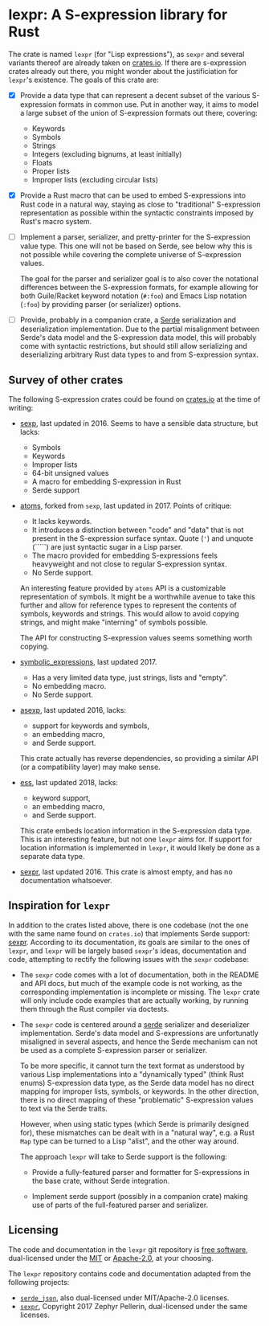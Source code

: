 # lexpr: A S-expression library for Rust

The crate is named `lexpr` (for "Lisp expressions"), as `sexpr` and
several variants thereof are already taken on
[crates.io](https://crates.io). If there are s-expression crates
already out there, you might wonder about the justificiation for
`lexpr`'s existence. The goals of this crate are:

- [x] Provide a data type that can represent a decent subset of the
  various S-expression formats in common use. Put in another way, it
  aims to model a large subset of the union of S-expression formats
  out there, covering:

  - Keywords
  - Symbols
  - Strings
  - Integers (excluding bignums, at least initially)
  - Floats
  - Proper lists
  - Improper lists (excluding circular lists)

- [x] Provide a Rust macro that can be used to embed S-expressions
  into Rust code in a natural way, staying as close to "traditional"
  S-expression representation as possible within the syntactic
  constraints imposed by Rust's macro system.

- [ ] Implement a parser, serializer, and pretty-printer for the
  S-expression value type. This one will not be based on Serde, see
  below why this is not possible while covering the complete universe
  of S-expression values.

  The goal for the parser and serializer goal is to also cover the
  notational differences between the S-expression formats, for example
  allowing for both Guile/Racket keyword notation (`#:foo`) and Emacs
  Lisp notation (`:foo`) by providing parser (or serializer) options.

- [ ] Provide, probably in a companion crate, a
  [Serde](https://serde.rs/) serialization and deserialization
  implementation. Due to the partial misalignment between Serde's data
  model and the S-expression data model, this will probably come with
  syntactic restrictions, but should still allow serializing and
  deserializing arbitrary Rust data types to and from S-expression
  syntax.

## Survey of other crates

The following S-expression crates could be found on
[crates.io](https://crates.io) at the time of writing:


- [sexp](https://crates.io/crates/sexp), last updated in 2016. Seems
  to have a sensible data structure, but lacks:

  - Symbols
  - Keywords
  - Improper lists
  - 64-bit unsigned values
  - A macro for embedding S-expression in Rust
  - Serde support

- [atoms](https://crates.io/crates/atoms), forked from `sexp`, last
  updated in 2017. Points of critique:

  - It lacks keywords.
  - It introduces a distinction between "code" and "data" that is not
    present in the S-expression surface syntax. Quote (`'`) and
    unquote (`````) are just syntactic sugar in a Lisp parser.
  - The macro provided for embedding S-expressions feels heavyweight
    and not close to regular S-expression syntax.
  - No Serde support.

  An interesting feature provided by `atoms` API is a customizable
  representation of symbols. It might be a worthwhile avenue to take
  this further and allow for reference types to represent the contents
  of symbols, keywords and strings. This would allow to avoid copying
  strings, and might make "interning" of symbols possible.

  The API for constructing S-expression values seems something worth
  copying.

- [symbolic_expressions](https://crates.io/crates/symbolic_expressions),
  last updated 2017.

  - Has a very limited data type, just strings, lists and "empty".
  - No embedding macro.
  - No Serde support.

- [asexp](https://crates.io/crates/asexp), last updated 2016, lacks:

  - support for keywords and symbols,
  - an embedding macro,
  - and Serde support.

  This crate actually has reverse dependencies, so providing a similar
  API (or a compatibility layer) may make sense.

- [ess](https://crates.io/crates/ess), last updated 2018, lacks:

  - keyword support,
  - an embedding macro,
  - and Serde support.

  This crate embeds location information in the S-expression data
  type. This is an interesting feature, but not one `lexpr` aims
  for. If support for location information is implemented in `lexpr`,
  it would likely be done as a separate data type.

- [sexpr](https://crates.io/crates/sexpr), last updated 2016. This
  crate is almost empty, and has no documentation whatsoever.

## Inspiration for `lexpr`

In addition to the crates listed above, there is one codebase (not the
one with the same name found on `crates.io`) that implements Serde
support: [sexpr](https://github.com/zv/sexpr). According to its
documentation, its goals are similar to the ones of `lexpr`, and
`lexpr` will be largely based `sexpr`'s ideas, documentation and code,
attempting to rectify the following issues with the `sexpr` codebase:

- The `sexpr` code comes with a lot of documentation, both in the
  README and API docs, but much of the example code is not working, as
  the corresponding implementation is incomplete or missing. The
  `lexpr` crate will only include code examples that are actually
  working, by running them through the Rust compiler via doctests.

- The `sexpr` code is centered around a [serde](https://serde.rs/)
  serializer and deserializer implementation. Serde's data model and
  S-expressions are unfortunatly misaligned in several aspects, and
  hence the Serde mechanism can not be used as a complete S-expression
  parser or serializer.

  To be more specific, it cannot turn the text format as understood by
  various Lisp implementations into a "dynamically typed" (think Rust
  enums) S-expression data type, as the Serde data model has no direct
  mapping for improper lists, symbols, or keywords. In the other
  direction, there is no direct mapping of these "problematic"
  S-expression values to text via the Serde traits.

  However, when using static types (which Serde is primarily designed
  for), these mismatches can be dealt with in a "natural way", e.g. a
  Rust `Map` type can be turned to a Lisp "alist", and the other way
  around.

  The approach `lexpr` will take to Serde support is the following:

  - Provide a fully-featured parser and formatter for S-expressions in
    the base crate, without Serde integration.

  - Implement serde support (possibly in a companion crate) making use
    of parts of the full-featured parser and serializer.

## Licensing

The code and documentation in the `lexpr` git repository is [free
software](https://www.gnu.org/philosophy/free-sw.html), dual-licensed
under the [MIT](./LICENSE-MIT) or [Apache-2.0](./LICENSE-APACHE), at
your choosing.

The `lexpr` repository contains code and documentation adapted from
the following projects:

- [`serde_json`](https://github.com/serde-rs/json), also dual-licensed
  under MIT/Apache-2.0 licenses.
- [`sexpr`](https://github.com/zv/sexpr), Copyright 2017 Zephyr
  Pellerin, dual-licensed under the same licenses.
